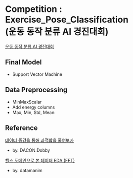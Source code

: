 # Competition : Exercise_Pose_Classification <br>(운동 동작 분류 AI 경진대회)

[운동 동작 분류 AI 경진대회](https://www.dacon.io/competitions/official/235689/overview/description/)

## Final Model
- Support Vector Machine

## Data Preprocessing
- MinMaxScalar
- Add energy columns
- Max, Min, Std, Mean

## Reference

[데이터 증강을 통해 과적합을 줄여보자](https://www.dacon.io/competitions/official/235689/codeshare/2347?page=3&dtype=recent)
- by. DACON.Dobby

[헬스 도메인으로 본 데이터 EDA (FFT)](https://www.dacon.io/competitions/official/235689/codeshare/2374?page=3&dtype=recent)
- by. datamanim

